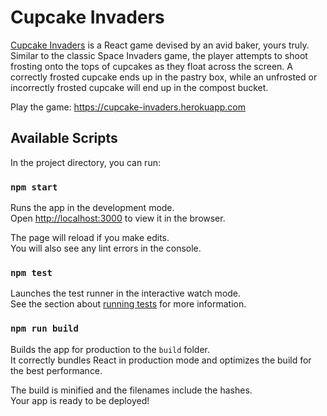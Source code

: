 # Cupcake Invaders

[Cupcake Invaders](https://cupcake-invaders.herokuapp.com) is a React game devised by an avid baker, yours truly. Similar to the classic Space Invaders game, the player attempts to shoot frosting onto the tops of cupcakes as they float across the screen. A correctly frosted cupcake ends up in the pastry box, while an unfrosted or incorrectly frosted cupcake will end up in the compost bucket.

Play the game: https://cupcake-invaders.herokuapp.com

## Available Scripts

In the project directory, you can run:

### `npm start`

Runs the app in the development mode.<br>
Open [http://localhost:3000](http://localhost:3000) to view it in the browser.

The page will reload if you make edits.<br>
You will also see any lint errors in the console.

### `npm test`

Launches the test runner in the interactive watch mode.<br>
See the section about [running tests](#running-tests) for more information.

### `npm run build`

Builds the app for production to the `build` folder.<br>
It correctly bundles React in production mode and optimizes the build for the best performance.

The build is minified and the filenames include the hashes.<br>
Your app is ready to be deployed!
